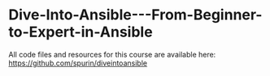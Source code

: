 
# Dive-Into-Ansible---From-Beginner-to-Expert-in-Ansible

All code files and resources for this course are available here:
https://github.com/spurin/diveintoansible
